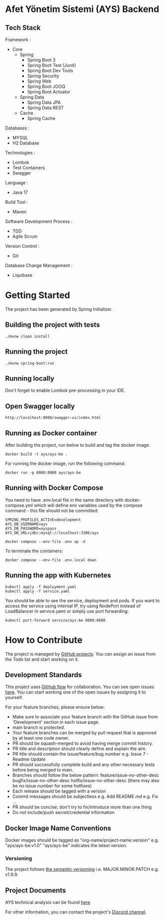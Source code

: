 # Afet Yönetim Sistemi (AYS) Backend

## Tech Stack


Framework :
* Core
    * Spring
        * Spring Boot 3
        * Spring Boot Test (Junit)
        * Spring Boot Dev Tools
        * Spring Security
        * Spring Web
        * Spring Boot JOOQ
        * Spring Boot Actuator
    * Spring Data
        * Spring Data JPA
        * Spring Data REST
    * Cache
        * Spring Cache

Databases :
* MYSQL
* H2 Database

Technologies :
* Lombok
* Test Containers
* Swagger

Language :
* Java 17

Build Tool :
* Maven

Software Development Process :
* TDD
* Agile Scrum

Version Control :
* Git

Database Change Management :
* Liquibase


# Getting Started

The project has been generated by Spring Initializer.

## Building the project with tests

```
./mvnw clean install
```

## Running the project

```
./mvnw spring-boot:run
```

## Running locally

Don't forget to enable Lombok pre-processing in your IDE.

## Open Swagger locally

```
http://localhost:8080/swagger-ui/index.html
```

## Running as Docker container

After building the project, run below to build and tag the docker image.

```
docker build -t ays/ays-be .
```

For running the docker image, run the following command:

```
docker run -p 8080:8080 ays/ays-be
```

## Running with Docker Compose

You need to have .env.local file in the same directory with docker-compose.yml which will define
env variables used by the compose command - this file should not be committed:

```.env
SPRING_PROFILES_ACTIVE=development
AYS_DB_USERNAME=ays
AYS_DB_PASSWORD=ayspass
AYS_DB_URL=jdbc:mysql://localhost:3306/ays
```

```
docker compose --env-file .env up -d
```

To terminate the containers:

```
docker compose --env-file .env.local down
```

## Running the app with Kubernetes

```
kubectl apply -f deployment.yaml
kubectl apply -f service.yaml
```

You should be able to see the service, deployment and pods. If you want to access the service using internal IP,
try using NodePort instead of LoadBalancer in service.yaml or simply use port forwarding:

```
kubectl port-forward service/ays-be 8080:8080
```

# How to Contribute

The project is managed by [GitHub projects](https://github.com/orgs/afet-yonetim-sistemi/projects/3). You can assign
an issue from the Todo list and start working on it.

## Development Standards

This project uses [GitHub flow](https://docs.github.com/en/get-started/quickstart/github-flow) for collaboration.
You can see open issues [here](https://github.com/afet-yonetim-sistemi/ays-be/issues).
You can start working one of the open issues by assigning it to yourself.

For your feature branches, please ensure below:

- Make sure to associate your feature branch with the GitHub issue from 'Development' section in each issue page.
- main branch is protected.
- Your feature branches can be merged by pull request that is approved by at least one code owner.
- PR should be squash-merged to avoid having merge commit history.
- PR title and description should clearly define and explain the aim.
- PR title should contain the issue/feature/bug number e.g. Issue 7 - Readme Update
- PR should successfully complete build and any other necessary tests before being merged to main.
- Branches should follow the below pattern:
    feature/issue-no-other-desc
    bugfix/issue-no-other-desc
    hotfix/issue-no-other-desc (there may also be no issue number for some hotfixes)
- Each release should be tagged with a version
- Commit messages should be subjectless
    e.g. Add README.md
    e.g. Fix ...
- PR should be concise; don't try to fix/introduce more than one thing
- Do not include/push secret/credential information

## Docker Image Name Conventions

Docker images should be tagged as "org-name/project-name:version" e.g. "ays/ays-be:v1.0"
"ays/ays-be" indicates the latest version.

### Versioning

The project follows [the semantic versioning](https://semver.org/) i.e. MAJOR.MINOR.PATCH e.g. v1.9.9.

## Project Documents

AYS technical analysis can be found [here](https://docs.google.com/document/d/1_GyROvXrsD88udD6z_KfF-Q5Cs77YLHDglqafRXIV_o/edit).

For other information, you can contact the project's [Discord channel](https://discord.gg/HeunQcqg).
